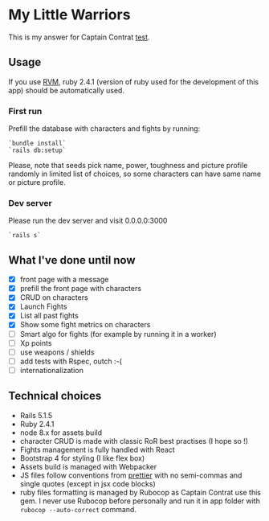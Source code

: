 # My Little Warriors

This is my answer for Captain Contrat
[test](https://github.com/captaincontrat/jobs).

## Usage

If you use [RVM](https://rvm.io/), ruby 2.4.1 (version of ruby used
for the development of this app) should be automatically
used.

### First run

Prefill the database with characters and fights by running:

    `bundle install`
    `rails db:setup`

Please, note that seeds pick name, power, toughness and picture
profile randomly in limited list of choices, so some characters can
have same name or picture profile.

### Dev server

Please run the dev server and visit 0.0.0.0:3000

    `rails s`

## What I've done until now

- [x] front page with a message
- [x] prefill the front page with characters
- [x] CRUD on characters
- [x] Launch Fights
- [x] List all past fights
- [x] Show some fight metrics on characters
- [ ] Smart algo for fights (for example by running it in a worker)
- [ ] Xp points
- [ ] use weapons / shields
- [ ] add tests with Rspec, outch :-(
- [ ] internationalization

## Technical choices

- Rails 5.1.5
- Ruby 2.4.1
- node 8.x for assets build
- character CRUD is made with classic RoR best practises (I hope so !)
- Fights management is fully handled with React
- Bootstrap 4 for styling (I like flex box)
- Assets build is managed with Webpacker
- JS files follow conventions from
  [prettier](https://github.com/prettier/prettier) with no semi-commas
  and single quotes (except in jsx code blocks)
- ruby files formatting is managed by Rubocop as Captain Contrat use
  this gem. I never use Rubocop before personally and run it in app
  folder with `rubocop --auto-correct` command.

